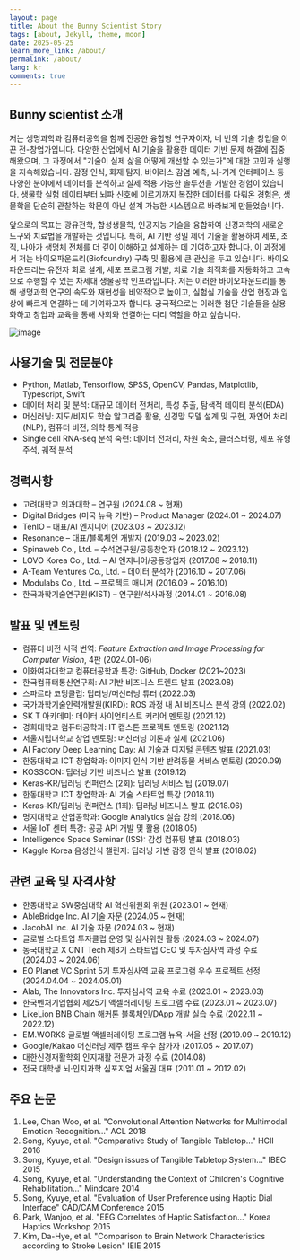 ```yaml
---
layout: page
title: About the Bunny Scientist Story 
tags: [about, Jekyll, theme, moon]
date: 2025-05-25
learn_more_link: /about/
permalink: /about/
lang: kr
comments: true
---
```

    

## Bunny scientist 소개

저는 생명과학과 컴퓨터공학을 함께 전공한 융합형 연구자이자, 네 번의 기술 창업을 이끈 전-창업가입니다. 다양한 산업에서 AI 기술을 활용한 데이터 기반 문제 해결에 집중해왔으며, 그 과정에서 "기술이 실제 삶을 어떻게 개선할 수 있는가"에 대한 고민과 실행을 지속해왔습니다. 감정 인식, 화재 탐지, 바이러스 감염 예측, 뇌-기계 인터페이스 등 다양한 분야에서 데이터를 분석하고 실제 적용 가능한 솔루션을 개발한 경험이 있습니다. 생물학 실험 데이터부터 뇌파 신호에 이르기까지 복잡한 데이터를 다뤄온 경험은, 생물학을 단순히 관찰하는 학문이 아닌 설계 가능한 시스템으로 바라보게 만들었습니다.

앞으로의 목표는 광유전학, 합성생물학, 인공지능 기술을 융합하여 신경과학의 새로운 도구와 치료법을 개발하는 것입니다. 특히, AI 기반 정밀 제어 기술을 활용하여 세포, 조직, 나아가 생명체 전체를 더 깊이 이해하고 설계하는 데 기여하고자 합니다. 이 과정에서 저는 바이오파운드리(Biofoundry) 구축 및 활용에 큰 관심을 두고 있습니다. 바이오파운드리는 유전자 회로 설계, 세포 프로그램 개발, 치료 기술 최적화를 자동화하고 고속으로 수행할 수 있는 차세대 생물공학 인프라입니다. 저는 이러한 바이오파운드리를 통해 생명과학 연구의 속도와 재현성을 비약적으로 높이고, 실험실 기술을 산업 현장과 임상에 빠르게 연결하는 데 기여하고자 합니다. 궁극적으로는 이러한 첨단 기술들을 실용화하고 창업과 교육을 통해 사회와 연결하는 다리 역할을 하고 싶습니다.


![image](https://file.newswire.co.kr/data/datafile2/thumb_480/2008/12/2039103817_20081204102208_5415926347.jpg)


## 사용기술 및 전문분야  
- Python, Matlab, Tensorflow, SPSS, OpenCV, Pandas, Matplotlib, Typescript, Swift  
- 데이터 처리 및 분석: 대규모 데이터 전처리, 특성 추출, 탐색적 데이터 분석(EDA)  
- 머신러닝: 지도/비지도 학습 알고리즘 활용, 신경망 모델 설계 및 구현, 자연어 처리(NLP), 컴퓨터 비전, 의학 통계 적용  
- Single cell RNA-seq 분석 숙련: 데이터 전처리, 차원 축소, 클러스터링, 세포 유형 주석, 궤적 분석  

## 경력사항  
- 고려대학교 의과대학 – 연구원 (2024.08 ~ 현재)  
- Digital Bridges (미국 뉴욕 기반) – Product Manager (2024.01 ~ 2024.07)  
- TenIO – 대표/AI 엔지니어 (2023.03 ~ 2023.12)  
- Resonance – 대표/블록체인 개발자 (2019.03 ~ 2023.02)  
- Spinaweb Co., Ltd. – 수석연구원/공동창업자 (2018.12 ~ 2023.12)  
- LOVO Korea Co., Ltd. – AI 엔지니어/공동창업자 (2017.08 ~ 2018.11)  
- A-Team Ventures Co., Ltd. – 데이터 분석가 (2016.10 ~ 2017.06)  
- Modulabs Co., Ltd. – 프로젝트 매니저 (2016.09 ~ 2016.10)  
- 한국과학기술연구원(KIST) – 연구원/석사과정 (2014.01 ~ 2016.08)  

## 발표 및 멘토링  
- 컴퓨터 비전 서적 번역: *Feature Extraction and Image Processing for Computer Vision*, 4판 (2024.01-06)  
- 이화여자대학교 컴퓨터공학과 특강: GitHub, Docker (2021~2023)  
- 한국컴퓨터통신연구회: AI 기반 비즈니스 트렌드 발표 (2023.08)  
- 스파르타 코딩클럽: 딥러닝/머신러닝 튜터 (2022.03)  
- 국가과학기술인력개발원(KIRD): ROS 과정 내 AI 비즈니스 분석 강의 (2022.02)  
- SK T 아카데미: 데이터 사이언티스트 커리어 멘토링 (2021.12)  
- 경희대학교 컴퓨터공학과: IT 캡스톤 프로젝트 멘토링 (2021.12)  
- 서울시립대학교 창업 멘토링: 머신러닝 이론과 실제 (2021.06)  
- AI Factory Deep Learning Day: AI 기술과 디지털 콘텐츠 발표 (2021.03)  
- 한동대학교 ICT 창업학과: 이미지 인식 기반 반려동물 서비스 멘토링 (2020.09)  
- KOSSCON: 딥러닝 기반 비즈니스 발표 (2019.12)  
- Keras-KR/딥러닝 컨퍼런스 (2회): 딥러닝 서비스 팁 (2019.07)  
- 한동대학교 ICT 창업학과: AI 기술 스타트업 특강 (2018.11)  
- Keras-KR/딥러닝 컨퍼런스 (1회): 딥러닝 비즈니스 발표 (2018.06)  
- 명지대학교 산업공학과: Google Analytics 실습 강의 (2018.06)  
- 서울 IoT 센터 특강: 공공 API 개발 및 활용 (2018.05)  
- Intelligence Space Seminar (ISS): 감성 컴퓨팅 발표 (2018.03)  
- Kaggle Korea 음성인식 챌린지: 딥러닝 기반 감정 인식 발표 (2018.02)  

## 관련 교육 및 자격사항  
- 한동대학교 SW중심대학 AI 혁신위원회 위원 (2023.01 ~ 현재)  
- AbleBridge Inc. AI 기술 자문 (2024.05 ~ 현재)  
- JacobAI Inc. AI 기술 자문 (2024.03 ~ 현재)  
- 글로벌 스타트업 투자클럽 운영 및 심사위원 활동 (2024.03 ~ 2024.07)  
- 동국대학교 X CNT Tech 제8기 스타트업 CEO 및 투자심사역 과정 수료 (2024.03 ~ 2024.06)  
- EO Planet VC Sprint 5기 투자심사역 교육 프로그램 우수 프로젝트 선정 (2024.04.04 ~ 2024.05.01)  
- Alab, The Innovators Inc. 투자심사역 교육 수료 (2023.01 ~ 2023.03)  
- 한국벤처기업협회 제25기 액셀러레이팅 프로그램 수료 (2023.01 ~ 2023.07)  
- LikeLion BNB Chain 해커톤 블록체인/DApp 개발 실습 수료 (2022.11 ~ 2022.12)  
- EM.WORKS 글로벌 액셀러레이팅 프로그램 뉴욕-서울 선정 (2019.09 ~ 2019.12)  
- Google/Kakao 머신러닝 제주 캠프 우수 참가자 (2017.05 ~ 2017.07)  
- 대한신경재활학회 인지재활 전문가 과정 수료 (2014.08)  
- 전국 대학생 뇌·인지과학 심포지엄 서울권 대표 (2011.01 ~ 2012.02)  

## 주요 논문  
1. Lee, Chan Woo, et al. "Convolutional Attention Networks for Multimodal Emotion Recognition..." ACL 2018  
2. Song, Kyuye, et al. "Comparative Study of Tangible Tabletop..." HCII 2016  
3. Song, Kyuye, et al. "Design issues of Tangible Tabletop System..." IBEC 2015  
4. Song, Kyuye, et al. "Understanding the Context of Children's Cognitive Rehabilitation..." Mindcare 2014  
5. Song, Kyuye, et al. "Evaluation of User Preference using Haptic Dial Interface" CAD/CAM Conference 2015  
6. Park, Wanjoo, et al. "EEG Correlates of Haptic Satisfaction..." Korea Haptics Workshop 2015  
7. Kim, Da-Hye, et al. "Comparison to Brain Network Characteristics according to Stroke Lesion" IEIE 2015  




